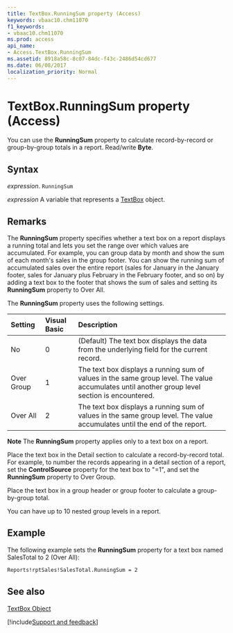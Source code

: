 ```yaml
---
title: TextBox.RunningSum property (Access)
keywords: vbaac10.chm11070
f1_keywords:
- vbaac10.chm11070
ms.prod: access
api_name:
- Access.TextBox.RunningSum
ms.assetid: 8918a58c-8c07-84dc-f43c-2486d54cd677
ms.date: 06/08/2017
localization_priority: Normal
---
```



# TextBox.RunningSum property (Access)

You can use the  **RunningSum** property to calculate record-by-record or group-by-group totals in a report. Read/write **Byte**.


## Syntax

_expression_. `RunningSum`

_expression_ A variable that represents a [TextBox](Access.TextBox.md) object.


## Remarks

The  **RunningSum** property specifies whether a text box on a report displays a running total and lets you set the range over which values are accumulated. For example, you can group data by month and show the sum of each month's sales in the group footer. You can show the running sum of accumulated sales over the entire report (sales for January in the January footer, sales for January plus February in the February footer, and so on) by adding a text box to the footer that shows the sum of sales and setting its **RunningSum** property to Over All.

The  **RunningSum** property uses the following settings.



|**Setting**|**Visual Basic**|**Description**|
|:-----|:-----|:-----|
|No|0|(Default) The text box displays the data from the underlying field for the current record.|
|Over Group|1|The text box displays a running sum of values in the same group level. The value accumulates until another group level section is encountered.|
|Over All|2|The text box displays a running sum of values in the same group level. The value accumulates until the end of the report.|

 **Note**  The  **RunningSum** property applies only to a text box on a report.

Place the text box in the Detail section to calculate a record-by-record total. For example, to number the records appearing in a detail section of a report, set the  **ControlSource** property for the text box to "=1", and set the **RunningSum** property to Over Group.

Place the text box in a group header or group footer to calculate a group-by-group total.

You can have up to 10 nested group levels in a report.


## Example

The following example sets the  **RunningSum** property for a text box named SalesTotal to 2 (Over All):


```vb
Reports!rptSales!SalesTotal.RunningSum = 2
```


## See also


[TextBox Object](Access.TextBox.md)

[!include[Support and feedback](~/includes/feedback-boilerplate.md)]